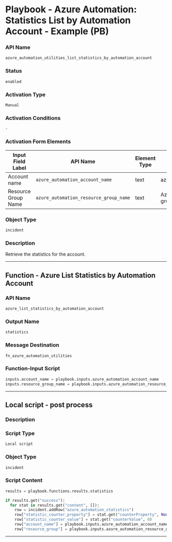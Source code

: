 <!--
    DO NOT MANUALLY EDIT THIS FILE
    THIS FILE IS AUTOMATICALLY GENERATED WITH resilient-sdk codegen
    Generated with resilient-sdk v50.1.262
-->

# Playbook - Azure Automation: Statistics List by Automation Account - Example (PB)

### API Name
`azure_automation_utilities_list_statistics_by_automation_account`

### Status
`enabled`

### Activation Type
`Manual`

### Activation Conditions
`-`

### Activation Form Elements
| Input Field Label | API Name | Element Type | Tooltip | Requirement |
| ----------------- | -------- | ------------ | ------- | ----------- |
| Account name | `azure_automation_account_name` | text | azure_automation_account_name | Always |
| Resource Group Name | `azure_automation_resource_group_name` | text | Azure automation resource group name | Always |

### Object Type
`incident`

### Description
Retrieve the statistics for the account.


---
## Function - Azure List Statistics by Automation Account

### API Name
`azure_list_statistics_by_automation_account`

### Output Name
`statistics`

### Message Destination
`fn_azure_automation_utilities`

### Function-Input Script
```python
inputs.account_name = playbook.inputs.azure_automation_account_name
inputs.resource_group_name = playbook.inputs.azure_automation_resource_group_name
```

---

## Local script - post process

### Description


### Script Type
`Local script`

### Object Type
`incident`

### Script Content
```python
results = playbook.functions.results.statistics

if results.get("success"):
  for stat in results.get("content", []):
    row = incident.addRow("azure_automation_statistics")
    row["statistic_counter_property"] = stat.get("counterProperty", None)
    row["statistic_counter_value"] = stat.get("counterValue", 0)
    row["account_name"] = playbook.inputs.azure_automation_account_name
    row["resource_group"] = playbook.inputs.azure_automation_resource_group_name
```

---

